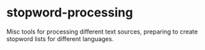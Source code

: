 # stopword-processing
Misc tools for processing different text sources, preparing to create stopword lists for different languages.
